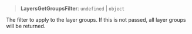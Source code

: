 > **LayersGetGroupsFilter**: `undefined` \| `object`

The filter to apply to the layer groups. If this is not passed, all layer groups will be returned.
